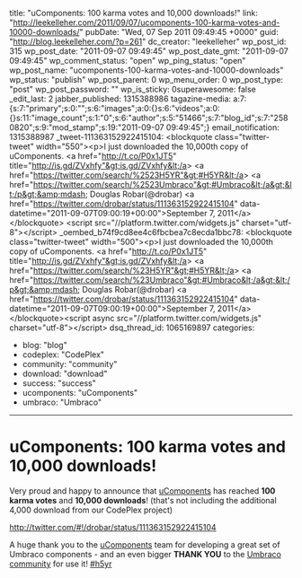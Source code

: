 title: "uComponents: 100 karma votes and 10,000 downloads!"
link: "http://leekelleher.com/2011/09/07/ucomponents-100-karma-votes-and-10000-downloads/"
pubDate: "Wed, 07 Sep 2011 09:49:45 +0000"
guid: "http://blog.leekelleher.com/?p=261"
dc_creator: "leekelleher"
wp_post_id: 315
wp_post_date: "2011-09-07 09:49:45"
wp_post_date_gmt: "2011-09-07 09:49:45"
wp_comment_status: "open"
wp_ping_status: "open"
wp_post_name: "ucomponents-100-karma-votes-and-10000-downloads"
wp_status: "publish"
wp_post_parent: 0
wp_menu_order: 0
wp_post_type: "post"
wp_post_password: ""
wp_is_sticky: 0superawesome: false
_edit_last: 2
jabber_published: 1315388986
tagazine-media: a:7:{s:7:"primary";s:0:"";s:6:"images";a:0:{}s:6:"videos";a:0:{}s:11:"image_count";s:1:"0";s:6:"author";s:5:"51466";s:7:"blog_id";s:7:"2580820";s:9:"mod_stamp";s:19:"2011-09-07 09:49:45";}
email_notification: 1315388987
_tweet-111363152922415104: &lt;blockquote class="twitter-tweet" width="550"&gt;&lt;p&gt;I just downloaded the 10,000th copy of uComponents. &lt;a href="http://t.co/P0x1JT5" title="http://is.gd/ZVxhfy"&gt;is.gd/ZVxhfy&lt;/a&gt; &lt;a href="https://twitter.com/search/%2523H5YR"&gt;#H5YR&lt;/a&gt; &lt;a href="https://twitter.com/search/%2523Umbraco"&gt;#Umbraco&lt;/a&gt;&lt;/p&gt;&amp;mdash; Douglas Robar(@drobar) &lt;a href="https://twitter.com/drobar/status/111363152922415104" data-datetime="2011-09-07T09:00:19+00:00"&gt;September 7, 2011&lt;/a&gt;&lt;/blockquote&gt;
&lt;script src="//platform.twitter.com/widgets.js" charset="utf-8"&gt;&lt;/script&gt;
_oembed_b74f9cd8ee4c6fbcbea7c8ecda1bbc78: &lt;blockquote class="twitter-tweet" width="500"&gt;&lt;p&gt;I just downloaded the 10,000th copy of uComponents. &lt;a href="http://t.co/P0x1JT5" title="http://is.gd/ZVxhfy"&gt;is.gd/ZVxhfy&lt;/a&gt; &lt;a href="https://twitter.com/search/%23H5YR"&gt;#H5YR&lt;/a&gt; &lt;a href="https://twitter.com/search/%23Umbraco"&gt;#Umbraco&lt;/a&gt;&lt;/p&gt;&amp;mdash; Douglas Robar(@drobar) &lt;a href="https://twitter.com/drobar/status/111363152922415104" data-datetime="2011-09-07T09:00:19+00:00"&gt;September 7, 2011&lt;/a&gt;&lt;/blockquote&gt;&lt;script async src="//platform.twitter.com/widgets.js" charset="utf-8"&gt;&lt;/script&gt;
dsq_thread_id: 1065169897
categories:
  - blog: "blog"
  - codeplex: "CodePlex"
  - community: "community"
  - download: "download"
  - success: "success"
  - ucomponents: "uComponents"
  - umbraco: "Umbraco"

---

# uComponents: 100 karma votes and 10,000 downloads!

Very proud and happy to announce that <a href="http://our.umbraco.org/projects/backoffice-extensions/ucomponents">uComponents</a> has reached <strong>100 karma votes</strong> and <strong>10,000 downloads</strong>! (that's not including the additional 4,000 download from our CodePlex project)

http://twitter.com/#!/drobar/status/111363152922415104

A huge thank you to the <a href="http://ucomponents.codeplex.com/">uComponents</a> team for developing a great set of Umbraco components - and an even bigger <strong>THANK YOU</strong> to the <a href="http://our.umbraco.org/">Umbraco community</a> for use it! <a href="http://h5yr.com">#h5yr</a>